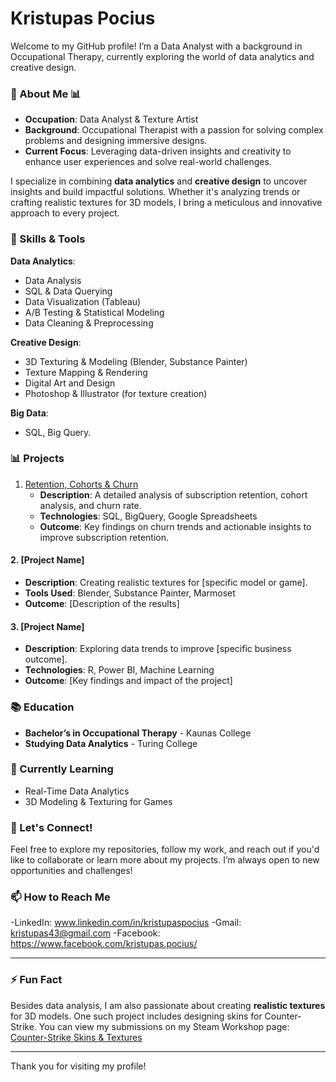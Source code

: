 # Kristupas Pocius

Welcome to my GitHub profile! I’m a Data Analyst with a background in Occupational Therapy, currently exploring the world of data analytics and creative design.

### 🎯 About Me 📊

- **Occupation**: Data Analyst & Texture Artist  
- **Background**: Occupational Therapist with a passion for solving complex problems and designing immersive designs.  
- **Current Focus**: Leveraging data-driven insights and creativity to enhance user experiences and solve real-world challenges.

I specialize in combining **data analytics** and **creative design** to uncover insights and build impactful solutions. Whether it's analyzing trends or crafting realistic textures for 3D models, I bring a meticulous and innovative approach to every project.

### 🔧 Skills & Tools

**Data Analytics**:
- Data Analysis
- SQL & Data Querying
- Data Visualization (Tableau)
- A/B Testing & Statistical Modeling
- Data Cleaning & Preprocessing

**Creative Design**:
- 3D Texturing & Modeling (Blender, Substance Painter)
- Texture Mapping & Rendering
- Digital Art and Design
- Photoshop & Illustrator (for texture creation)

**Big Data**:
- SQL, Big Query.
  
### 📊 Projects

1. [Retention, Cohorts & Churn](https://github.com/TuringCollegeSubmissions/kpociu-MAT2.1.3.git)  
    - **Description**: A detailed analysis of subscription retention, cohort analysis, and churn rate.  
    - **Technologies**: SQL, BigQuery, Google Spreadsheets  
    - **Outcome**: Key findings on churn trends and actionable insights to improve subscription retention.

      
#### 2. **[Project Name]**  
- **Description**: Creating realistic textures for [specific model or game].  
- **Tools Used**: Blender, Substance Painter, Marmoset  
- **Outcome**: [Description of the results]

#### 3. **[Project Name]**  
- **Description**: Exploring data trends to improve [specific business outcome].  
- **Technologies**: R, Power BI, Machine Learning  
- **Outcome**: [Key findings and impact of the project]

### 📚 Education

- **Bachelor’s in Occupational Therapy** - Kaunas College  
- **Studying Data Analytics** - Turing College  

### 🌱 Currently Learning
- Real-Time Data Analytics
- 3D Modeling & Texturing for Games

### 💬 Let's Connect!  
Feel free to explore my repositories, follow my work, and reach out if you'd like to collaborate or learn more about my projects. I’m always open to new opportunities and challenges!

### 📫 How to Reach Me
-LinkedIn: www.linkedin.com/in/kristupaspocius 
-Gmail:  kristupas43@gmail.com
-Facebook: https://www.facebook.com/kristupas.pocius/

---

### ⚡ Fun Fact
Besides data analysis, I am also passionate about creating **realistic textures** for 3D models. One such project includes designing skins for Counter-Strike. You can view my submissions on my Steam Workshop page: [Counter-Strike Skins & Textures](https://steamcommunity.com/id/kypixas/myworkshopfiles/)

---

Thank you for visiting my profile!
